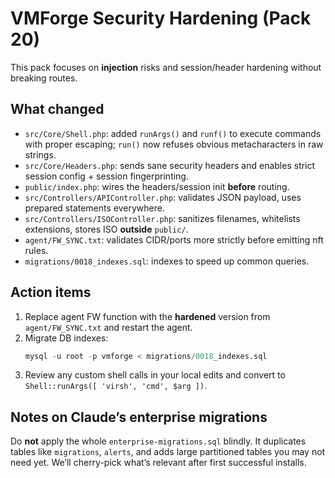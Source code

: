 # VMForge Security Hardening (Pack 20)

This pack focuses on **injection** risks and session/header hardening without breaking routes.

## What changed
- `src/Core/Shell.php`: added `runArgs()` and `runf()` to execute commands with proper escaping; `run()` now refuses obvious metacharacters in raw strings.
- `src/Core/Headers.php`: sends sane security headers and enables strict session config + session fingerprinting.
- `public/index.php`: wires the headers/session init **before** routing.
- `src/Controllers/APIController.php`: validates JSON payload, uses prepared statements everywhere.
- `src/Controllers/ISOController.php`: sanitizes filenames, whitelists extensions, stores ISO **outside** `public/`.
- `agent/FW_SYNC.txt`: validates CIDR/ports more strictly before emitting nft rules.
- `migrations/0018_indexes.sql`: indexes to speed up common queries.

## Action items
1. Replace agent FW function with the **hardened** version from `agent/FW_SYNC.txt` and restart the agent.
2. Migrate DB indexes:
   ```sql
   mysql -u root -p vmforge < migrations/0018_indexes.sql
   ```
3. Review any custom shell calls in your local edits and convert to `Shell::runArgs([ 'virsh', 'cmd', $arg ])`.

## Notes on Claude’s enterprise migrations
Do **not** apply the whole `enterprise-migrations.sql` blindly. It duplicates tables like `migrations`, `alerts`, and adds large partitioned tables you may not need yet. We’ll cherry-pick what’s relevant after first successful installs.